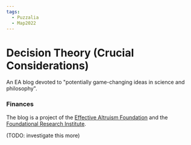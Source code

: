 ```yaml
---
tags:
  - Puzzalia
  - Map2022
---
```

# Decision Theory (Crucial Considerations)

An EA blog devoted to "potentially game-changing ideas in science and philosophy".

### Finances

The blog is a project of the [Effective Altruism Foundation]() and the [Foundational Research Institute]().

(TODO: investigate this more)
